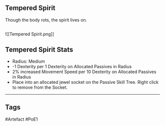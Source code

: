 ## Tempered Spirit
Though the body rots, the spirit lives on.
##
![[Tempered Spirit.png]]
## Tempered Spirit Stats
- Radius: Medium
- -1 Dexterity per 1 Dexterity on Allocated Passives in Radius
- 2% increased Movement Speed per 10 Dexterity on Allocated Passives in Radius
- Place into an allocated jewel socket on the Passive Skill Tree. Right click to remove from the Socket.


---
## Tags
#Artefact
#PoE1